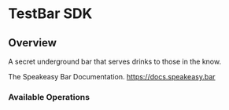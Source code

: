 # TestBar SDK


## Overview

A secret underground bar that serves drinks to those in the know.

The Speakeasy Bar Documentation.
<https://docs.speakeasy.bar>
### Available Operations

